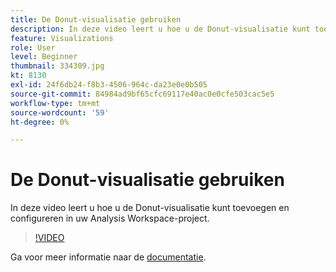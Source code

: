 ```yaml
---
title: De Donut-visualisatie gebruiken
description: In deze video leert u hoe u de Donut-visualisatie kunt toevoegen en configureren in uw Analysis Workspace-project.
feature: Visualizations
role: User
level: Beginner
thumbnail: 334309.jpg
kt: 8130
exl-id: 24f6db24-f8b3-4506-964c-da23e0e0b505
source-git-commit: 84984ad9bf65cfc69117e40ac0e0cfe503cac5e5
workflow-type: tm+mt
source-wordcount: '59'
ht-degree: 0%

---
```


# De Donut-visualisatie gebruiken

In deze video leert u hoe u de Donut-visualisatie kunt toevoegen en configureren in uw Analysis Workspace-project.

>[!VIDEO](https://video.tv.adobe.com/v/334309/?quality=12&learn=on)

Ga voor meer informatie naar de [documentatie](https://experienceleague.adobe.com/docs/analytics/analyze/analysis-workspace/visualizations/donut.html?lang=en).
